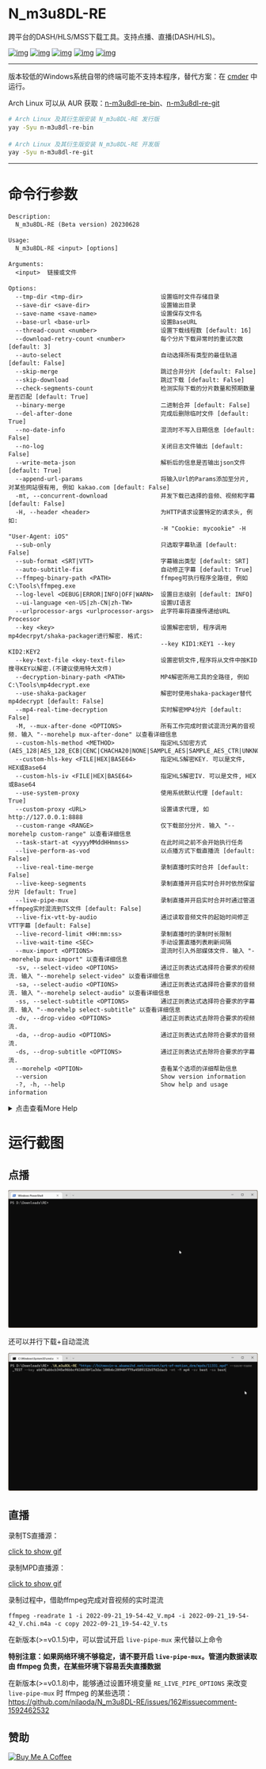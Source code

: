 # N_m3u8DL-RE
跨平台的DASH/HLS/MSS下载工具。支持点播、直播(DASH/HLS)。

[![img](https://img.shields.io/github/stars/nilaoda/N_m3u8DL-RE?label=%E7%82%B9%E8%B5%9E)](https://github.com/nilaoda/N_m3u8DL-RE)  [![img](https://img.shields.io/github/last-commit/nilaoda/N_m3u8DL-RE?label=%E6%9C%80%E8%BF%91%E6%8F%90%E4%BA%A4)](https://github.com/nilaoda/N_m3u8DL-RE)  [![img](https://img.shields.io/github/release/nilaoda/N_m3u8DL-RE?label=%E6%9C%80%E6%96%B0%E7%89%88%E6%9C%AC)](https://github.com/nilaoda/N_m3u8DL-RE/releases)  [![img](https://img.shields.io/github/license/nilaoda/N_m3u8DL-RE?label=%E8%AE%B8%E5%8F%AF%E8%AF%81)](https://github.com/nilaoda/N_m3u8DL-RE)   [![img](https://img.shields.io/github/downloads/nilaoda/N_m3u8DL-RE/total?label=%E4%B8%8B%E8%BD%BD%E9%87%8F)](https://github.com/nilaoda/N_m3u8DL-RE/releases)



---

版本较低的Windows系统自带的终端可能不支持本程序，替代方案：在 [cmder](https://github.com/cmderdev/cmder) 中运行。

Arch Linux 可以从 AUR 获取：[n-m3u8dl-re-bin](https://aur.archlinux.org/packages/n-m3u8dl-re-bin)、[n-m3u8dl-re-git](https://aur.archlinux.org/packages/n-m3u8dl-re-git)

```bash
# Arch Linux 及其衍生版安装 N_m3u8DL-RE 发行版
yay -Syu n-m3u8dl-re-bin

# Arch Linux 及其衍生版安装 N_m3u8DL-RE 开发版
yay -Syu n-m3u8dl-re-git
```
---

# 命令行参数
```
Description:
  N_m3u8DL-RE (Beta version) 20230628

Usage:
  N_m3u8DL-RE <input> [options]

Arguments:
  <input>  链接或文件

Options:
  --tmp-dir <tmp-dir>                      设置临时文件存储目录
  --save-dir <save-dir>                    设置输出目录
  --save-name <save-name>                  设置保存文件名
  --base-url <base-url>                    设置BaseURL
  --thread-count <number>                  设置下载线程数 [default: 16]
  --download-retry-count <number>          每个分片下载异常时的重试次数 [default: 3]
  --auto-select                            自动选择所有类型的最佳轨道 [default: False]
  --skip-merge                             跳过合并分片 [default: False]
  --skip-download                          跳过下载 [default: False]
  --check-segments-count                   检测实际下载的分片数量和预期数量是否匹配 [default: True]
  --binary-merge                           二进制合并 [default: False]
  --del-after-done                         完成后删除临时文件 [default: True]
  --no-date-info                           混流时不写入日期信息 [default: False]
  --no-log                                 关闭日志文件输出 [default: False]
  --write-meta-json                        解析后的信息是否输出json文件 [default: True]
  --append-url-params                      将输入Url的Params添加至分片, 对某些网站很有用, 例如 kakao.com [default: False]
  -mt, --concurrent-download               并发下载已选择的音频、视频和字幕 [default: False]
  -H, --header <header>                    为HTTP请求设置特定的请求头, 例如:
                                           -H "Cookie: mycookie" -H "User-Agent: iOS"
  --sub-only                               只选取字幕轨道 [default: False]
  --sub-format <SRT|VTT>                   字幕输出类型 [default: SRT]
  --auto-subtitle-fix                      自动修正字幕 [default: True]
  --ffmpeg-binary-path <PATH>              ffmpeg可执行程序全路径, 例如 C:\Tools\ffmpeg.exe
  --log-level <DEBUG|ERROR|INFO|OFF|WARN>  设置日志级别 [default: INFO]
  --ui-language <en-US|zh-CN|zh-TW>        设置UI语言
  --urlprocessor-args <urlprocessor-args>  此字符串将直接传递给URL Processor
  --key <key>                              设置解密密钥, 程序调用mp4decrpyt/shaka-packager进行解密. 格式:
                                           --key KID1:KEY1 --key KID2:KEY2
  --key-text-file <key-text-file>          设置密钥文件,程序将从文件中按KID搜寻KEY以解密.(不建议使用特大文件)
  --decryption-binary-path <PATH>          MP4解密所用工具的全路径, 例如 C:\Tools\mp4decrypt.exe
  --use-shaka-packager                     解密时使用shaka-packager替代mp4decrypt [default: False]
  --mp4-real-time-decryption               实时解密MP4分片 [default: False]
  -M, --mux-after-done <OPTIONS>           所有工作完成时尝试混流分离的音视频. 输入 "--morehelp mux-after-done" 以查看详细信息
  --custom-hls-method <METHOD>             指定HLS加密方式 (AES_128|AES_128_ECB|CENC|CHACHA20|NONE|SAMPLE_AES|SAMPLE_AES_CTR|UNKNOWN)
  --custom-hls-key <FILE|HEX|BASE64>       指定HLS解密KEY. 可以是文件, HEX或Base64
  --custom-hls-iv <FILE|HEX|BASE64>        指定HLS解密IV. 可以是文件, HEX或Base64
  --use-system-proxy                       使用系统默认代理 [default: True]
  --custom-proxy <URL>                     设置请求代理, 如 http://127.0.0.1:8888
  --custom-range <RANGE>                   仅下载部分分片. 输入 "--morehelp custom-range" 以查看详细信息
  --task-start-at <yyyyMMddHHmmss>         在此时间之前不会开始执行任务
  --live-perform-as-vod                    以点播方式下载直播流 [default: False]
  --live-real-time-merge                   录制直播时实时合并 [default: False]
  --live-keep-segments                     录制直播并开启实时合并时依然保留分片 [default: True]
  --live-pipe-mux                          录制直播并开启实时合并时通过管道+ffmpeg实时混流到TS文件 [default: False]
  --live-fix-vtt-by-audio                  通过读取音频文件的起始时间修正VTT字幕 [default: False]
  --live-record-limit <HH:mm:ss>           录制直播时的录制时长限制
  --live-wait-time <SEC>                   手动设置直播列表刷新间隔
  --mux-import <OPTIONS>                   混流时引入外部媒体文件. 输入 "--morehelp mux-import" 以查看详细信息
  -sv, --select-video <OPTIONS>            通过正则表达式选择符合要求的视频流. 输入 "--morehelp select-video" 以查看详细信息
  -sa, --select-audio <OPTIONS>            通过正则表达式选择符合要求的音频流. 输入 "--morehelp select-audio" 以查看详细信息
  -ss, --select-subtitle <OPTIONS>         通过正则表达式选择符合要求的字幕流. 输入 "--morehelp select-subtitle" 以查看详细信息
  -dv, --drop-video <OPTIONS>              通过正则表达式去除符合要求的视频流.
  -da, --drop-audio <OPTIONS>              通过正则表达式去除符合要求的音频流.
  -ds, --drop-subtitle <OPTIONS>           通过正则表达式去除符合要求的字幕流.
  --morehelp <OPTION>                      查看某个选项的详细帮助信息
  --version                                Show version information
  -?, -h, --help                           Show help and usage information
```

<details>
<summary>点击查看More Help</summary> 

```
More Help:

  --mux-after-done

所有工作完成时尝试混流分离的音视频. 你能够以:分隔形式指定如下参数:

* format=FORMAT: 指定混流容器 mkv, mp4
* muxer=MUXER: 指定混流程序 ffmpeg, mkvmerge (默认: ffmpeg)
* bin_path=PATH: 指定程序路径 (默认: 自动寻找)
* skip_sub=BOOL: 是否忽略字幕文件 (默认: false)
* keep=BOOL: 混流完成是否保留文件 true, false (默认: false)

例如:
# 混流为mp4容器
-M format=mp4
# 使用mkvmerge, 自动寻找程序
-M format=mkv:muxer=mkvmerge
# 使用mkvmerge, 自定义程序路径
-M format=mkv:muxer=mkvmerge:bin_path="C\:\Program Files\MKVToolNix\mkvmerge.exe"
```
```
More Help:

  --mux-import

混流时引入外部媒体文件. 你能够以:分隔形式指定如下参数:

* path=PATH: 指定媒体文件路径
* lang=CODE: 指定媒体文件语言代码 (非必须)
* name=NAME: 指定媒体文件描述信息 (非必须)

例如:
# 引入外部字幕
--mux-import path=zh-Hans.srt:lang=chi:name="中文 (简体)"
# 引入外部音轨+字幕
--mux-import path="D\:\media\atmos.m4a":lang=eng:name="English Description Audio" --mux-import path="D\:\media\eng.vtt":lang=eng:name="English (Description)"
```
```
More Help:

  --select-video

通过正则表达式选择符合要求的视频流. 你能够以:分隔形式指定如下参数:

id=REGEX:lang=REGEX:name=REGEX:codec=REGEX:res=REGEX:frame=REGEX
segsMin=number:segsMax=number:ch=REGEX:range=REGEX:url=REGEX
plistDurMin=hms:plistDurMax=hms:for=FOR

* for=FOR: 选择方式. best[number], worst[number], all (默认: best)

例如:
# 选择最佳视频
-sv best
# 选择4K+HEVC视频
-sv res="3840*":codec=hvc1:for=best
# 选择长度大于1小时20分钟30秒的视频
-sv plistDurMin="1h20m30s":for=best
```
```
More Help:

  --select-audio

通过正则表达式选择符合要求的音频流. 参考 --select-video

例如:
# 选择所有音频
-sa all
# 选择最佳英语音轨
-sa lang=en:for=best
# 选择最佳的2条英语(或日语)音轨
-sa lang="ja|en":for=best2
```
```
More Help:

  --select-subtitle

通过正则表达式选择符合要求的字幕流. 参考 --select-video

例如:
# 选择所有字幕
-ss all
# 选择所有带有"中文"的字幕
-ss name="中文":for=all
```
```
More Help:

  --custom-range

下载点播内容时, 仅下载部分分片.

例如:
# 下载[0,10]共11个分片
--custom-range 0-10
# 下载从序号10开始的后续分片
--custom-range 10-
# 下载前100个分片
--custom-range -99
# 下载第5分钟到20分钟的内容
--custom-range 05:00-20:00
```

</details>




# 运行截图

## 点播

![RE1](img/RE.gif)

还可以并行下载+自动混流


![RE2](img/RE2.gif)

## 直播

录制TS直播源：

[click to show gif](http://pan.iqiyi.com/file/paopao/W0LfmaMRvuA--uCdOpZ1cldM5JCVhMfIm7KFqr4oKCz80jLn0bBb-9PWmeCFZ-qHpAaQydQ1zk-CHYT_UbRLtw.gif)

录制MPD直播源：

[click to show gif](http://pan.iqiyi.com/file/paopao/nmAV5MOh0yIyHhnxdgM_6th_p2nqrFsM4k-o3cUPwUa8Eh8QOU4uyPkLa_BlBrMa3GBnKWSk8rOaUwbsjKN14g.gif)

录制过程中，借助ffmpeg完成对音视频的实时混流
```
ffmpeg -readrate 1 -i 2022-09-21_19-54-42_V.mp4 -i 2022-09-21_19-54-42_V.chi.m4a -c copy 2022-09-21_19-54-42_V.ts
```
在新版本(>=v0.1.5)中，可以尝试开启 `live-pipe-mux` 来代替以上命令

**特别注意：如果网络环境不够稳定，请不要开启 `live-pipe-mux`。管道内数据读取由 ffmpeg 负责，在某些环境下容易丢失直播数据**

在新版本(>=v0.1.8)中，能够通过设置环境变量 `RE_LIVE_PIPE_OPTIONS` 来改变 `live-pipe-mux` 时 ffmpeg 的某些选项： https://github.com/nilaoda/N_m3u8DL-RE/issues/162#issuecomment-1592462532

## 赞助

<a href="https://www.buymeacoffee.com/nilaoda" target="_blank"><img src="https://cdn.buymeacoffee.com/buttons/default-orange.png" alt="Buy Me A Coffee" height="41" width="174"></a>
